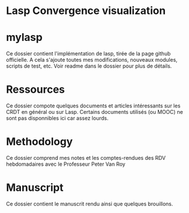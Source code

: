 # Lasp Convergence visualization

# mylasp
Ce dossier contient l'implémentation de lasp, tirée de la page github officielle.
A cela s'ajoute toutes mes modifications, nouveaux modules, scripts de test, etc.
Voir readme dans le dossier pour plus de détails.


# Ressources
Ce dossier compote quelques documents et articles intéressants sur les CRDT en général ou sur Lasp.
Certains documents utilisés (ou MOOC) ne sont pas disponnibles ici car assez lourds.

# Methodology
Ce dossier comprend mes notes et les comptes-rendues des RDV hebdomadaires avec le Professeur Peter Van Roy

# Manuscript
Ce dossier contient le manuscrit rendu ainsi que quelques brouillons.

